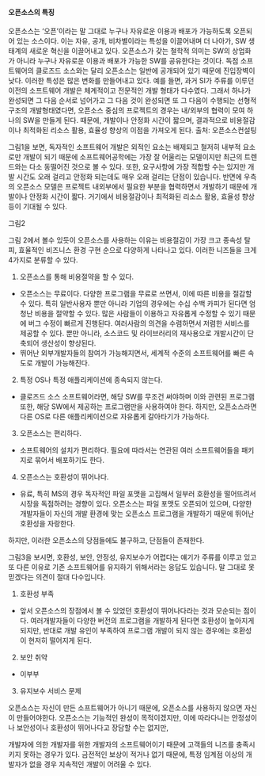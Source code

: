 #### 오픈소스의 특징

오픈소스는 ‘오픈’이라는 말 그대로 누구나 자유로운 이용과 배포가 가능하도록 오픈되어 있는 소스이다. 이는 자유, 공개, 비차별이라는 특성을 이끌어내며 더 나아가, SW 생태계의 새로운 혁신을 이끌어내고 있다. 오픈소스가 갖는 철학적 의미는 SW의 상업화가 아니라 누구나 자유로운 이용과 배포가 가능한 SW를 공유한다는 것이다. 독점 소프트웨어의 클로즈드 소스와는 달리 오픈소스는 일반에 공개되어 있기 때문에 진입장벽이 낮다. 이러한 특성은 많은 변화를 만들어내고 있다. 예를 들면, 과거 SI가 주류를 이루던 이전의 소프트웨어 개발은 체계적이고 전문적인 개발 형태가 다수였다. 그래서 하나가 완성되면 그 다음 순서로 넘어가고 그 다음 것이 완성되면 또 그 다음이 수행되는 선형적 구조의 개발형태였다면, 오픈소스 중심의 프로젝트의 경우는 내/외부의 협력이 모여 하나의 SW을 만들게 된다. 때문에, 개발이나 안정화 시간이 짧으며, 결과적으로 비용절감이나 최적화된 리소스 활용, 효율성 향상의 이점을 가져오게 된다.
출처: 오픈소스컨설팅

그림1을 보면, 독자적인 소프트웨어 개발은 외적인 요소는 배제되고 철저히 내부적 요소로만 개발이 되기 때문에 소프트웨어공학에는 가장 잘 어울리는 모델이지만 최근의 트렌드와는 다소 동떨어진 것으로 볼 수 있다. 또한, 요구사항에 가장 적합할 수는 있지만 개발 시간도 오래 걸리고 안정화 되는데도 매우 오래 걸리는 단점이 있습니다. 반면에 우측의 오픈소스 모델은 프로젝트 내외부에서 필요한 부분을 협력하면서 개발하기 때문에 개발이나 안정화 시간이 짧다. 거기에서 비용절감이나 최적화된 리소스 활용, 효율성 향상 등이 기대될 수 있다.

그림2

그림 2에서 볼수 있듯이 오픈소스를 사용하는 이유는 비용절감이 가장 크고 종속성 탈피, 효율적인 비즈니스 환경 구현 순으로 다양하게 나타나고 있다. 이러한 니즈들을 크게 4가지로 분류할 수 있다.

1. 오픈소스를 통해 비용절약을 할 수 있다.
- 오픈소스는 무료이다. 다양한 프로그램을 무료로 쓰면서, 이에 따른 비용을 절감할 수 있다. 특히 일반사용자 뿐만 아니라 기업의 경우에는 수십 수백 카피가 된다면 엄청난 비용을 절약할 수 있다.
많은 사람들이 이용하고 자유롭게 수정할 수 있기 때문에 버그 수정이 빠르게 진행된다. 여러사람의 의견을 수렴하면서 저렴한 서비스를 제공할 수 있다. 뿐만 아니라, 소스코드 및 라이브러리의 재사용으로 개발시간이 단축되어 생산성이 향상된다.
- 뛰어난 외부개발자들의 참여가 가능해지면서, 세계적 수준의 소프트웨어를 빠른 속도로 개발이 가능해진다.

2. 특정 OS나 특정 애플리케이션에 종속되지 않는다.
- 클로즈드 소스 소프트웨어라면, 해당 SW를 무조건 써야하며 이와 관련된 프로그램 또한, 해당 SW에서 제공하는 프로그램만을 사용하여야 한다. 하지만, 오픈소스라면 다른 OS로 다른 애플리케이션으로 자유롭게 갈아타기가 가능하다.

3. 오픈소스는 편리하다.
- 소프트웨어의 설치가 편리하다. 필요에 따라서는 연관된 여러 소프트웨어들을 패키지로 묶어서 배포하기도 한다.

4. 오픈소스는 호환성이 뛰어나다.
- 유료, 특히 MS의 경우 독자적인 파일 포맷을 고집해서 일부러 호환성을 떨어뜨려서 시장을 독점하려는 경향이 있다. 오픈소스는 파일 포맷도 오픈되어 있으며, 다양한 개발자들이 자신의 개발 환경에 맞는 오픈소스 프로그램을 개발하기 때문에 뛰어난 호환성을 자랑한다.

하지만, 이러한 오픈소스의 당점들에도 불구하고, 단점들이 존재한다.

그림3을 보시면, 호환성, 보안, 안정성, 유지보수가 어렵다는 얘기가 주류를 이루고 있고 또 다른 이유로 기존 소프트웨어를 유지하기 위해서라는 응답도 있습니다. 말 그대로 못 믿겠다는 의견이 절대 다수입니다.

1. 호환성 부족
- 앞서 오픈소스의 장점에서 볼 수 있었던 호환성이 뛰어나다라는 것과 모순되는 점이다. 여러개발자들이 다양한 버전의 프로그램을 개발하게 된다면 호환성이 높아지게 되지만, 반대로 개발 유인이 부족하여 프로그램 개발이 되지 않는 경우에는 호환성이 현저히 떨어지게 된다.

2. 보안 취약
- 이부부
3. 유지보수 서비스 문제


오픈소스는 자신이 만든 소프트웨어가 아니기 때문에, 오픈소스를 사용하지 않으면 자신이 만들어야한다. 오픈소스는 기능적인 완성이 목적이겠지만, 이에 따라다니는 안정성이나 보안성이나 호환성이 뛰어나다고 장담할 수는 없지만, 

개발자에 의한 개발자를 위한 개발자의 소프트웨어이기 때문에 고객들의 니즈를 충족시키지 못하는 경우가 있다. 
금전적인 보상이 적거나 없기 때문에, 특정 임계점 이상의 개발자가 없을 경우 지속적인 개발이 어려울 수 있다.


